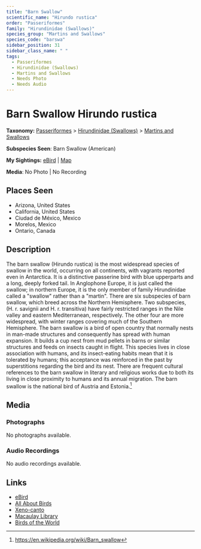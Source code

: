 ```yaml
---
title: "Barn Swallow"
scientific_name: "Hirundo rustica"
order: "Passeriformes"
family: "Hirundinidae (Swallows)"
species_group: "Martins and Swallows"
species_code: "barswa"
sidebar_position: 31
sidebar_class_name: " "
tags: 
  - Passeriformes
  - Hirundinidae (Swallows)
  - Martins and Swallows
  - Needs Photo
  - Needs Audio
---
```


# Barn Swallow <span className='sci_name'>Hirundo rustica</span>

**Taxonomy:** [Passeriformes](/tags/passeriformes) > [Hirundinidae (Swallows)](/tags/hirundinidae-swallows) > [Martins and Swallows](/tags/martins-and-swallows)

**Subspecies Seen**: Barn Swallow (American)

**My Sightings:** [eBird](https://ebird.org/lifelist?r=world&time=life&spp=barswa) | [Map](/map?species_code=barswa)

**Media**: No Photo | No Recording

## Places Seen

* Arizona, United States
* California, United States
* Ciudad de México, Mexico
* Morelos, Mexico
* Ontario, Canada

## Description
The barn swallow (Hirundo rustica) is the most widespread species of swallow in the world, occurring on all continents, with vagrants reported even in Antarctica. It is a distinctive passerine bird with blue upperparts and a long, deeply forked tail. In Anglophone Europe, it is just called the swallow; in northern Europe, it is the only member of family Hirundinidae called a "swallow" rather than a "martin".
There are six subspecies of barn swallow, which breed across the Northern Hemisphere. Two subspecies, (H. r. savignii and H. r. transitiva) have fairly restricted ranges in the Nile valley and eastern Mediterranean, respectively. The other four are more widespread, with winter ranges covering much of the Southern Hemisphere.
The barn swallow is a bird of open country that normally nests in man-made structures and consequently has spread with human expansion. It builds a cup nest from mud pellets in barns or similar structures and feeds on insects caught in flight. This species lives in close association with humans, and its insect-eating habits mean that it is tolerated by humans; this acceptance was reinforced in the past by superstitions regarding the bird and its nest. There are frequent cultural references to the barn swallow in literary and religious works due to both its living in close proximity to humans and its annual migration. The barn swallow is the national bird of Austria and Estonia.[^1]

[^1]: https://en.wikipedia.org/wiki/Barn_swallow

## Media
### Photographs
No photographs available.

### Audio Recordings
No audio recordings available.

## Links
* [eBird](https://ebird.org/species/barswa) 
* [All About Birds](https://www.allaboutbirds.org/guide/barswa) 
* [Xeno-canto](https://www.xeno-canto.org/species/hirundo-rustica) 
* [Macaulay Library](https://search.macaulaylibrary.org/catalog?taxonCode=barswa&sort=rating_rank_desc)
* [Birds of the World](https://birdsoftheworld.org/bow/species/barswa)
